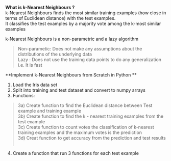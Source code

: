**What is k-Nearest Neighbours ?**    
k-Nearest Neighbours finds the most similar training examples (how close in terms of Euclidean distance) with the test examples.     
It classifies the test examples by a majority vote among the k-most similar examples  


k-Nearest Neighbours is a non-parametric and a lazy algorithm 
>Non-parametic: Does not make any assumptions about the distributions of the underlying data    
>Lazy : Does not use the training data points to do any generalization i.e. It is fast 

**Implement k-Nearest Neighbours from Scratch in Python **
​
1) Load the Iris data set   
2) Split into training and test dataset and convert to numpy arrays   
3) Functions: 
> 3a) Create function to find the Euclidean distance between Test example and training example      
> 3b) Create function to find the k - nearest training examples from the test example       
> 3c) Create function to count votes the classification of k-nearest training examples and the maximum votes is the prediction      
> 3d) Creat function to get accuracy from the prediction and test results   
​
4) Create a function that run 3 functions for each test example  
